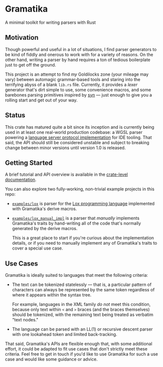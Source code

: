 # Gramatika
A minimal toolkit for writing parsers with Rust

## Motivation
Though powerful and useful in a lot of situations, I find parser generators to be kind of fiddly and onerous to work with for a variety of reasons. On the other hand, writing a parser by hand requires a ton of tedious boilerplate just to get off the ground.

This project is an attempt to find _my_ Goldilocks zone (your mileage may vary) between automagic grammar-based tools and staring into the terrifying abyss of a blank `lib.rs` file. Currently, it provides a _lexer_ generator that's dirt simple to use, some convenience macros, and some barebones parsing primitives inspired by [syn](https://crates.io/crates/syn) &mdash; just enough to give you a rolling start and get out of your way.

## Status
This crate has matured quite a bit since its inception and is currently being used in at least one real-world production codebase: a WGSL parser powering a [language server protocol implementation](https://github.com/dannymcgee/vscode-wgsl) for IDE tooling. That said, the API should still be considered unstable and subject to breaking change between minor versions until version 1.0 is released.

## Getting Started
A brief tutorial and API overview is available in the [crate-level documentation](https://docs.rs/gramatika/latest/gramatika/).

You can also explore two fully-working, non-trivial example projects in this repo:

* [`examples/lox`](/examples/lox) is parser for the [Lox programming language](https://craftinginterpreters.com/) implemented with Gramatika's derive macros.

* [`examples/lox_manual_impl`](/examples/lox_manual_impl) is a parser that _manually_ implements Gramatika's traits by hand-writing all of the code that's normally generated by the derive macros.

  This is a great place to start if you're curious about the implementation details, or if you need to manually implement any of Gramatika's traits to cover a special use case.

## Use Cases
Gramatika is ideally suited to languages that meet the following criteria:

* The text can be tokenized statelessly &mdash; that is, a particular pattern of characters can always be represented by the same token regardless of where it appears within the syntax tree.

  For example, languages in the XML family _do not_ meet this condition, because only text within `<` and `>` braces (and the braces themselves) should be tokenized, with the remaining text being treated as verbatim "text nodes."

* The language can be parsed with an LL(1) or recursive descent parser with one lookahead token and limited back-tracking.

That said, Gramatika's APIs are flexible enough that, with some additional effort, it could be adapted to fit use cases that don't strictly meet these criteria. Feel free to get in touch if you'd like to use Gramatika for such a use case and would like some guidance or advice.
